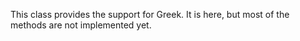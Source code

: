 This class provides the support for Greek.  It is here, but most of the methods are not implemented yet.